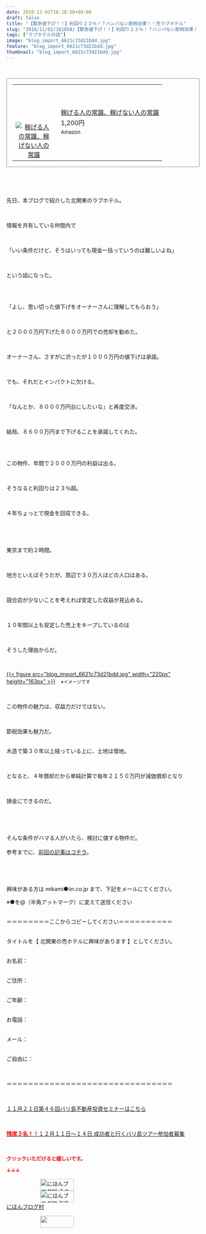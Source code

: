 ```yaml
---
date: 2018-11-02T16:18:58+09:00
draft: false
title: "【緊急値下げ！！】利回り２３％！？ハンパない節税効果！！売ラブホテル"
slug: "2018/11/02/161858/【緊急値下げ！！】利回り２３％！？ハンパない節税効果！！売ラブホテル"
tags: ["ラブホテルの話"]
image: "blog_import_6621c73d21bdd.jpg"
feature: "blog_import_6621c73d21bdd.jpg"
thumbnail: "blog_import_6621c73d21bdd.jpg"
---
```

<p> </p><div contenteditable="false" style="padding: 15px; border-radius: 4px; border: 1px dotted currentColor; border-image: none;"><table border="0" cellpadding="0" cellspacing="0" style="margin: 0px; table-layout: fixed;" width="100%">	<tbody width="100%">		<tr>			<td aligin="center" style="vertical-align: middle;" width="95"><span style="text-align: center; display: block;"><a alt0="AmebaAffiliate" alt1="稼げる人の常識、稼げない人の常識" alt2="Amazon" alt3="https://images-fe.ssl-images-amazon.com/images/I/51Ft8zEBpkL._SL160_.jpg" alt4="1" href="4802110227?SubscriptionId=AKIAJLD6FH2TADXIQKDQ&amp;tag=amebablog-a2371184-22&amp;linkCode=xm2&amp;camp=2025&amp;creative=165953&amp;creativeASIN=4802110227" target="_blank"><img alt="稼げる人の常識、稼げない人の常識" border="0" data-img="affiliate" src="data:image/svg+xml;charset=utf-8,%3Csvg%20xmlns%3D%22http%3A%2F%2Fwww.w3.org%2F2000%2Fsvg%22%20title%3D%22Placeholder%20for%20Images%22%20role%3D%22presentation%22%20viewBox%3D%220%200%201%201%22%20%2F%3E" style="margin: 0px; vertical-align: middle; max-width: 95px;" data-src="https://images-fe.ssl-images-amazon.com/images/I/51Ft8zEBpkL._SL160_.jpg"/><noscript><img alt="稼げる人の常識、稼げない人の常識" border="0" data-img="affiliate" src="https://images-fe.ssl-images-amazon.com/images/I/51Ft8zEBpkL._SL160_.jpg" style="margin: 0px; vertical-align: middle; max-width: 95px;"></noscript></a></span></td>			<td style="line-height: 1.5; padding-left: 15px; vertical-align: middle;"><a alt0="AmebaAffiliate" alt1="稼げる人の常識、稼げない人の常識" alt2="Amazon" alt3="https://images-fe.ssl-images-amazon.com/images/I/51Ft8zEBpkL._SL160_.jpg" alt4="1" href="4802110227?SubscriptionId=AKIAJLD6FH2TADXIQKDQ&amp;tag=amebablog-a2371184-22&amp;linkCode=xm2&amp;camp=2025&amp;creative=165953&amp;creativeASIN=4802110227" target="_blank">稼げる人の常識、稼げない人の常識</a>			<div style="padding: 3px 0px;">1,200円</div>			<div style="font-size: 0.83em;">Amazon</div></td>		</tr>	</tbody></table></div><p> </p><p> </p><p>先日、本ブログで紹介した北関東のラブホテル。</p><p> </p><p>情報を共有している仲間内で</p><p> </p><p>「いい条件だけど、そうはいっても現金一括っていうのは難しいよね」</p><p> </p><p>という話になった。</p><p> </p><p><br/>「よし、思い切った値下げをオーナーさんに理解してもらおう」</p><p> </p><p>と２０００万円下げた８０００万円での売却を勧めた。</p><p> </p><p>オーナーさん、さすがに渋ったが１０００万円の値下げは承諾。</p><p> </p><p>でも、それだとインパクトに欠ける。</p><p> </p><p>「なんとか、８０００万円台にしたいな」と再度交渉。</p><p> </p><p>結局、８６００万円まで下げることを承諾してくれた。</p><p> </p><p><br/>この物件、年間で２０００万円の利益は出る。</p><p> </p><p>そうなると利回りは２３％超。</p><p> </p><p>４年ちょっとで現金を回収できる。</p><p> </p><p> </p><p>東京まで約２時間。</p><p> </p><p>地方といえばそうだが、周辺で３０万人ほどの人口はある。</p><p> </p><p>競合店が少ないことを考えれば安定した収益が見込める。</p><p> </p><p>１０年間以上も安定した売上をキープしているのは</p><p> </p><p>そうした理由からだ。</p><p> </p><p><a href="blog_import_6621c73d21bdd.jpg">{{< figure src="blog_import_6621c73d21bdd.jpg" width="220px" height="163px" >}}</a>　<span style="font-size: 0.83em;">※イメージです</span></p><p> </p><p>この物件の魅力は、収益力だけではない。</p><p> </p><p>節税効果も魅力だ。</p><p><br/>木造で築３０年以上経っている上に、土地は借地。</p><p> </p><p>となると、４年償却だから単純計算で毎年２１５０万円が減価償却となり</p><p> </p><p>損金にできるのだ。</p><p> </p><p> </p><p>そんな条件がハマる人がいたら、検討に値する物件だ。<br/> <br/>参考までに、<a href="entry-12415347172.html" target="_blank">前回の記事はコチラ</a>。</p><p> </p><p> </p><p>興味がある方は mikami●iin.co.jp まで、下記をメールにてください。</p><p>※●を@（半角アットマーク）に変えて送信ください</p><p><br/>＝＝＝＝＝＝＝＝ここからコピーしてください＝＝＝＝＝＝＝＝＝＝</p><p><br/>タイトルを【 北関東の売ホテルに興味があります 】としてください。</p><p><br/>お名前：</p><p><br/>ご住所：</p><p><br/>ご年齢：</p><p><br/>お電話：</p><p><br/>メール：</p><p><br/>ご自由に：</p><p> </p><p>＝＝＝＝＝＝＝＝＝＝＝＝＝＝＝＝＝＝＝＝＝＝＝＝＝＝＝＝＝＝＝</p><p> </p><p><a href="iin.co.jp" target="_blank">１１月２１日第４６回バリ島不動産投資セミナーはこちら</a></p><p> </p><p><a href="entry-12410059910.html" target="_blank"><span style="font-weight: bold;"><span style="color: rgb(255, 0, 0);">残席３名！！</span></span>１２月１１日～１４日 成功者と行くバリ島ツアー参加者募集</a></p><p> </p><p><font color="#ff0000" size="2"><strong>クリックいただけると嬉しいです。</strong></font></p><p><font color="#ff0000" size="2"><strong>↓↓↓</strong></font></p><p><a href="ranking.html?p_cid=01260127" id="&amp;blogmura_banner" target="_blank"><img alt="にほんブログ村 その他生活ブログ 不動産投資へ" border="0" height="31" src="data:image/svg+xml;charset=utf-8,%3Csvg%20xmlns%3D%22http%3A%2F%2Fwww.w3.org%2F2000%2Fsvg%22%20title%3D%22Placeholder%20for%20Images%22%20role%3D%22presentation%22%20viewBox%3D%220%200%2088%2031%22%20%2F%3E" width="88" data-src="https://img-proxy.blog-video.jp/images?url=http%3A%2F%2Flife.blogmura.com%2Fhudousantoushi%2Fimg%2Fhudousantoushi88_31.gif" style="aspect-ratio: auto 88 / 31;"/><noscript><img alt="にほんブログ村 その他生活ブログ 不動産投資へ" border="0" height="31" src="https://img-proxy.blog-video.jp/images?url=http%3A%2F%2Flife.blogmura.com%2Fhudousantoushi%2Fimg%2Fhudousantoushi88_31.gif" width="88"></noscript></a><br/><a href="ranking.html?p_cid=01260127" target="_blank"><img alt="にほんブログ村 海外生活ブログ バリ島情報へ" border="0" height="31" src="data:image/svg+xml;charset=utf-8,%3Csvg%20xmlns%3D%22http%3A%2F%2Fwww.w3.org%2F2000%2Fsvg%22%20title%3D%22Placeholder%20for%20Images%22%20role%3D%22presentation%22%20viewBox%3D%220%200%2088%2031%22%20%2F%3E" width="88" data-src="https://img-proxy.blog-video.jp/images?url=http%3A%2F%2Foverseas.blogmura.com%2Fbali%2Fimg%2Fbali88_31.gif" style="aspect-ratio: auto 88 / 31;"/><noscript><img alt="にほんブログ村 海外生活ブログ バリ島情報へ" border="0" height="31" src="https://img-proxy.blog-video.jp/images?url=http%3A%2F%2Foverseas.blogmura.com%2Fbali%2Fimg%2Fbali88_31.gif" width="88"></noscript></a><br/><a href="ranking.html?p_cid=01260127" target="_blank">にほんブログ村</a></p><p><a href="link.php?1804582" title="人気ブログランキングへ"><img border="0" height="31" src="data:image/svg+xml;charset=utf-8,%3Csvg%20xmlns%3D%22http%3A%2F%2Fwww.w3.org%2F2000%2Fsvg%22%20title%3D%22Placeholder%20for%20Images%22%20role%3D%22presentation%22%20viewBox%3D%220%200%2088%2031%22%20%2F%3E" width="88" data-src="https://blog.with2.net/img/banner/banner_22.gif" style="aspect-ratio: auto 88 / 31;"/><noscript><img border="0" height="31" src="https://blog.with2.net/img/banner/banner_22.gif" width="88"></noscript></a></p><p> </p>

